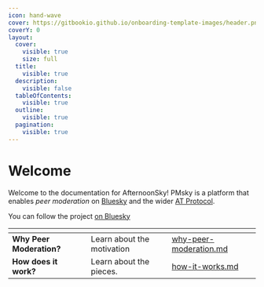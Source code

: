 ```yaml
---
icon: hand-wave
cover: https://gitbookio.github.io/onboarding-template-images/header.png
coverY: 0
layout:
  cover:
    visible: true
    size: full
  title:
    visible: true
  description:
    visible: false
  tableOfContents:
    visible: true
  outline:
    visible: true
  pagination:
    visible: true
---
```


# Welcome

Welcome to the documentation for AfternoonSky!  PMsky is a platform that enables _peer moderation_ on [Bluesky](http://bsky.social) and the wider [AT Protocol](https://atproto.com).

You can follow the project [on Bluesky](https://bsky.app/profile/pmsky.social)


<table data-view="cards"><thead><tr><th></th><th></th><th data-hidden data-type="content-ref"></th></tr></thead><tbody><tr><td><strong>Why Peer Moderation?</strong></td><td>Learn about the motivation</td><td><a href="getting-started/why-peer-moderation.md">why-peer-moderation.md</a></td></tr><tr><td><strong>How does it work?</strong></td><td>Learn about the pieces.</td><td><a href="getting-started/how-it-works.md">how-it-works.md</a></td></tr></tbody></table>


